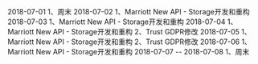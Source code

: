 2018-07-01
1、周末
2018-07-02
1、Marriott New API - Storage开发和重构
2018-07-03
1、Marriott New API - Storage开发和重构
2018-07-04
1、Marriott New API - Storage开发和重构
2、Trust GDPR修改
2018-07-05
1、Marriott New API - Storage开发和重构
2、Trust GDPR修改
2018-07-06
1、Marriott New API - Storage开发和重构
2018-07-07 -- 2018-07-08
1、周末